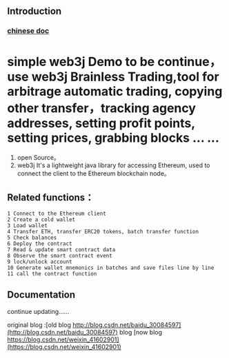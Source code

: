 ## Introduction  
### **[chinese doc](https://github.com/jambestwick/we3jdemo/blob/master/README.md)**
# simple web3j Demo to be continue，use web3j Brainless Trading,tool for arbitrage automatic trading, copying other transfer，tracking agency addresses, setting profit points, setting prices, grabbing blocks ... ...

1. open Source。
2. web3j It's a lightweight java library for accessing Ethereum, used to connect the client to the Ethereum blockchain node。
## Related functions：
    1 Connect to the Ethereum client
    2 Create a cold wallet
    3 Load wallet
    4 Transfer ETH, transfer ERC20 tokens, batch transfer function
    5 Check balances
    6 Deploy the contract
    7 Read & update smart contract data
    8 Observe the smart contract event
    9 lock/unlock account
    10 Generate wallet mnemonics in batches and save files line by line
    11 call the contract function
## Documentation
continue updating......

original blog :[old blog http://blog.csdn.net/baidu_30084597](http://blog.csdn.net/baidu_30084597) 
blog [now blog https://blog.csdn.net/weixin_41602901](https://blog.csdn.net/weixin_41602901)  



